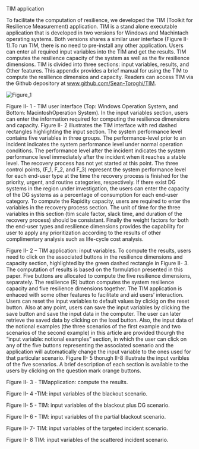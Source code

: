 TIM application


To facilitate the computation of resilience, we developed the TIM (Toolkit for Resilience Measurement) application. TIM is a stand alone executable application that is developed in two versions for Windows and Machintach operating systems. Both versions shares a similar user interface (Figure II- 1).To run TIM, there is no need to pre-install any other application. Users can enter all required input variables into the TIM and get the results. TIM computes the resilience capacity of the system as well as the fiv resilience dimensions. TIM is divided into three sections: input variables, results, and Other features. This appendix provides a brief manual for using the TIM to compute the resilience dimensios and capacity. Readers can access TIM via the Github depository at www.github.com/Sean-Toroghi/TIM.
 
 ![Figure_1](https://user-images.githubusercontent.com/50586266/59448392-08658e80-8dd3-11e9-9604-2e65c0b0c4ca.png)
 
Figure II- 1 - TIM user interface (Top: Windows Operation System, and Bottom: MacintoshOperation System).
In the input variables section, users can enter the information required for computing the resilience dimensions and capacity. Figure II- 2 illustrates the TIM interface with red dashed rectangles highlighting the input section. The system performance level contains five variables in three groups. The performance-level prior to an incident indicates the system performance level under normal operation conditions. The performance level after the incident indicates the system performance level immediately after the incident when it reaches a stable level. The recovery process has not yet started at this point. The three control points, (F_1, F_2, and F_3) represent the system performance level for each end-user type at the time the recovery process is finished for the priority, urgent, and routine categories, respectively. If there exist DG systems in the region under investigation, the users can enter the capacity of the DG systems as a percentage of consumption for each end-user category. 
To compute the Rapidity capacity, users are required to enter the variables in the recovery process section. The unit of time for the three variables in this section (tim scale factor, slack time, and duration of the recovery process) should be consistant. Finally the weight factors for both the end-user types and resilience dimensions provides the capability for user to apply any prioritization according to the results of other complimentary analysis such as life-cycle cost analysis.

 
Figure II- 2 – TIM application: input variables. 
To compute the results, users need to click on the associated buttons in the resilience dimensions and capacity section, highlighted by the green dashed rectangle in Figure II- 3. The computation of results is based on the formulation presented in this paper. Five buttons are allocated to compute the five resilience dimensions, separately. The resilience (R) button computes the system resilience capacity and five resilience dimensions together.
The TIM application is enhaced with some other features to facilitate and aid users’ interaction. Users can reset the input variables to default values by clickig on the reset button. Also at any point, users can save the input variables by clicking the save button and save the input data in the computer. The user can later retrieve the saved data by clicking on the load button. Also, the input data of the notional examples (the three scenarios of the first example and two scenarios of the second example) in this article are provided  thourgh the “input variable: notional examples” section, in which the user can click on any of the five buttons representing the associated scenario and the application will automatically change the input variable to the ones used for that particular scenario. Figure II- 5 thorugh II-8 illustrate the input varibles of the five scenarios. A brief description of each section is available to the users by clicking on the question mark orange buttons.

 
Figure II- 3 - TIMapplication: compute the results.

 
Figure II- 4 -TIM: input variables of the blackout scenario.
 
Figure II- 5 - TIM: input variables of the blackout plus DG scenario.
 
Figure II- 6 - TIM: input variables of the partial blackout scenario.
 
Figure II- 7- TIM: input variables of the targeted incident scenario.
 
Figure II- 8 TIM: input variables of the scattered incident scenario.
